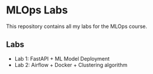 # MLOps Labs

This repository contains all my labs for the MLOps course.

## Labs

- Lab 1: FastAPI + ML Model Deployment
- Lab 2: Airflow + Docker + Clustering algorithm
